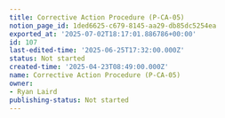 ```yaml
---
title: Corrective Action Procedure (P-CA-05)
notion_page_id: 1ded6625-c679-8145-aa29-db85dc5254ea
exported_at: '2025-07-02T18:17:01.886786+00:00'
id: 107
last-edited-time: '2025-06-25T17:32:00.000Z'
status: Not started
created-time: '2025-04-23T08:49:00.000Z'
name: Corrective Action Procedure (P-CA-05)
owner:
- Ryan Laird
publishing-status: Not started
---
```


